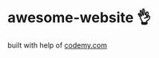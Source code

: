 # awesome-website :ok_hand:                           
built with help of <a href="http://johnelder.com/">codemy.com</a>
